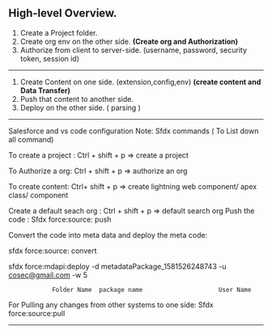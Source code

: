 <b>High-level Overview.</b>
----------------------------------------------------------------------------------------------------------------------------

1) Create a Project folder.
2) Create org env on the other side.                              <b>(Create org and Authorization)</b>
3) Authorize from client to server-side. (username, password, security token, session id)
                                       
-----------------------------------------------------------------------------------------------------------------------------

1) Create Content on one side.          (extension,config,env)    <b>(create content and Data Transfer)</b>
2) Push that content to another side.    
3) Deploy on the other side.            ( parsing ) 
-----------------------------------------------------------------------------------------------------------------------------
Salesforce and vs code configuration 
Note: Sfdx commands ( To List down all command) 

To create a project :
Ctrl + shift + p => create a project

To Authorize a org:
Ctrl + shift + p => authorize an org

To create content:
Ctrl+ shift + p => create lightning web component/ apex class/ component

Create a default seach org :
Ctrl + shift + p => default search org 
Push the code :
Sfdx force:source: push

Convert the code into meta data and deploy the meta code:

sfdx force:source: convert

sfdx force:mdapi:deploy -d metadataPackage_1581526248743 -u cosec@gmail.com -w 5 <br/>

                Folder Name  package name                     User Name

For Pulling any changes from other systems to one side:
Sfdx force:source:pull

-----------------------------------------------------------------------------------------------------------------------


